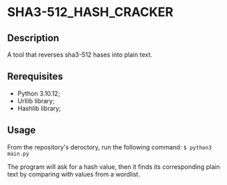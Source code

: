 # SHA3-512_HASH_CRACKER

## Description
A tool that reverses sha3-512 hases into plain text.

## Rerequisites
- Python 3.10.12;
- Urllib library;
- Hashlib library;

## Usage
From the repository's deroctory, run the following command:
`$ python3 main.py`

The program will ask for a hash value, then it finds its corresponding plain text by comparing with values from a wordlist.